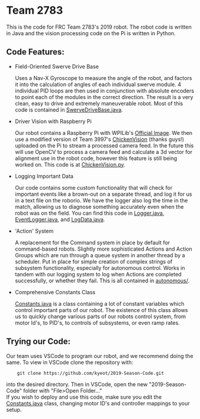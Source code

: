 # Team 2783
This is the code for FRC Team 2783's 2019 robot. The robot code is written in Java and the vision processing code on the Pi is written in Python.

## Code Features:
* Field-Oriented Swerve Drive Base  
  
     Uses a Nav-X Gyroscope to measure the angle of the robot, and factors it into the calculation of angles of each individual swerve module. 4 individual PID loops are then used in conjunction with absolute encoders to point each of the modules in the correct direction. The result is a very clean, easy to drive and extremely maneuverable robot. Most of this code is contained in [SwerveDriveBase.java](https://github.com/kyeot/2019-Season-Code/blob/master/src/main/java/frc/robot/subsystems/SwerveDriveBase.java).

* Driver Vision with Raspberry Pi  

    Our robot contains a Raspberry Pi with WPILib's [Official Image](https://github.com/wpilibsuite/FRCVision-pi-gen/releases). We then use a modified version of Team 3997's [ChickenVision](https://github.com/team3997/ChickenVision) (thanks guys!) uploaded on the Pi to stream a processed camera feed. In the future this will use OpenCV to process a camera feed and calculate a 3d vector for alignment use in the robot code, however this feature is still being worked on. This code is at [ChickenVision.py](https://github.com/kyeot/2019-Season-Code/blob/master/vision_app/ChickenVision.py).

* Logging Important Data  
  
  Our code contains some custom functionality that will check for important events like a brown-out on a separate thread, and log it for us in a text file on the roborio. We have the logger also log the time in the match, allowing us to diagnose something accurately even when the robot was on the field. You can find this code in [Logger.java](https://github.com/kyeot/2019-Season-Code/blob/master/src/main/java/frc/util/Logger.java), [EventLogger.java](https://github.com/kyeot/2019-Season-Code/blob/master/src/main/java/frc/util/EventLogger.java), and [LogData.java](https://github.com/kyeot/2019-Season-Code/blob/master/src/main/java/frc/loops/LogData.java).

* 'Action' System

    A replacement for the Command system in place by default for command-based robots. Slightly more sophisticated Actions and Action Groups which are run through a queue system in another thread by a scheduler. Put in place for simple creation of complex strings of subsystem functionality, especially for autonomous control. Works in tandem with our logging system to log when Actions are completed successfully, or whether they fail. This is all contained in [autonomous/](https://github.com/kyeot/2019-Season-Code/tree/master/src/main/java/frc/autonomous).

* Comprehensive Constants Class

    [Constants.java](https://github.com/kyeot/2019-Season-Code/blob/master/src/main/java/frc/robot/Constants.java) is a class containing a lot of constant variables which control important parts of our robot. The existence of this class allows us to quickly change various parts of our robots control system, from motor Id's, to PID's, to controls of subsystems, or even ramp rates.
  
## Trying our Code:

 Our team uses VSCode to program our robot, and we recommend doing the same.
 To view in VSCode clone the repository with:  
        
        git clone https://github.com/kyeot/2019-Season-Code.git

 into the desired directory. Then in VSCode, open the new "2019-Season-Code" folder with "File>Open Folder..."  
 If you wish to deploy and use this code, make sure you edit the [Constants.java]() class, changing motor ID's and controller mappings to your setup.